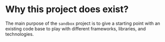 # Why this project does exist? 
The main purpose of the `sandbox` project is to give a starting point with an existing code base
to play with different frameworks, libraries, and technologies.